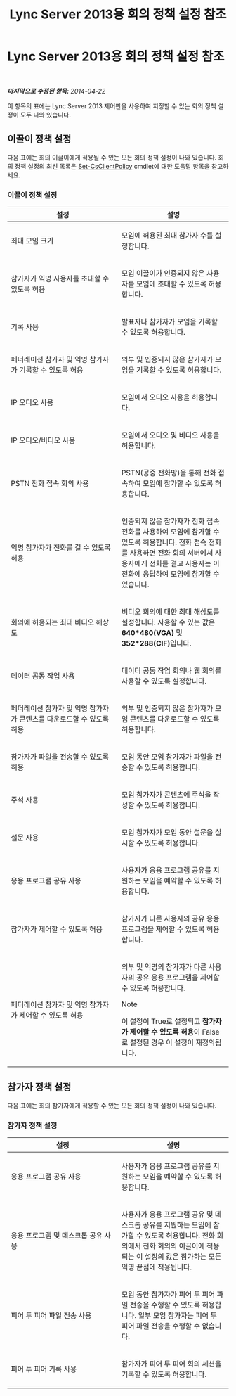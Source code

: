 ﻿---
title: Lync Server 2013용 회의 정책 설정 참조
TOCTitle: Lync Server 2013용 회의 정책 설정 참조
ms:assetid: ec8125f7-ef78-4a2b-8db0-4dd3cf5a4065
ms:mtpsurl: https://technet.microsoft.com/ko-kr/library/Gg429724(v=OCS.15)
ms:contentKeyID: 49305434
ms.date: 08/10/2015
mtps_version: v=OCS.15
ms.translationtype: HT
---

# Lync Server 2013용 회의 정책 설정 참조

 

_**마지막으로 수정된 항목:** 2014-04-22_

이 항목의 표에는 Lync Server 2013 제어판을 사용하여 지정할 수 있는 회의 정책 설정이 모두 나와 있습니다.

## 이끌이 정책 설정

다음 표에는 회의 이끌이에게 적용될 수 있는 모든 회의 정책 설정이 나와 있습니다. 회의 정책 설정의 최신 목록은 [Set-CsClientPolicy](https://docs.microsoft.com/en-us/powershell/module/skype/Set-CsClientPolicy) cmdlet에 대한 도움말 항목을 참고하세요.

### 이끌이 정책 설정

<table>
<colgroup>
<col style="width: 50%" />
<col style="width: 50%" />
</colgroup>
<thead>
<tr class="header">
<th>설정</th>
<th>설명</th>
</tr>
</thead>
<tbody>
<tr class="odd">
<td><p>최대 모임 크기</p></td>
<td><p>모임에 허용된 최대 참가자 수를 설정합니다.</p></td>
</tr>
<tr class="even">
<td><p>참가자가 익명 사용자를 초대할 수 있도록 허용</p></td>
<td><p>모임 이끌이가 인증되지 않은 사용자를 모임에 초대할 수 있도록 허용합니다.</p></td>
</tr>
<tr class="odd">
<td><p>기록 사용</p></td>
<td><p>발표자나 참가자가 모임을 기록할 수 있도록 허용합니다.</p></td>
</tr>
<tr class="even">
<td><p>페더레이션 참가자 및 익명 참가자가 기록할 수 있도록 허용</p></td>
<td><p>외부 및 인증되지 않은 참가자가 모임을 기록할 수 있도록 허용합니다.</p></td>
</tr>
<tr class="odd">
<td><p>IP 오디오 사용</p></td>
<td><p>모임에서 오디오 사용을 허용합니다.</p></td>
</tr>
<tr class="even">
<td><p>IP 오디오/비디오 사용</p></td>
<td><p>모임에서 오디오 및 비디오 사용을 허용합니다.</p></td>
</tr>
<tr class="odd">
<td><p>PSTN 전화 접속 회의 사용</p></td>
<td><p>PSTN(공중 전화망)을 통해 전화 접속하여 모임에 참가할 수 있도록 허용합니다.</p></td>
</tr>
<tr class="even">
<td><p>익명 참가자가 전화를 걸 수 있도록 허용</p></td>
<td><p>인증되지 않은 참가자가 전화 접속 전화를 사용하여 모임에 참가할 수 있도록 허용합니다. 전화 접속 전화를 사용하면 전화 회의 서버에서 사용자에게 전화를 걸고 사용자는 이 전화에 응답하여 모임에 참가할 수 있습니다.</p></td>
</tr>
<tr class="odd">
<td><p>회의에 허용되는 최대 비디오 해상도</p></td>
<td><p>비디오 회의에 대한 최대 해상도를 설정합니다. 사용할 수 있는 값은 <strong>640*480(VGA)</strong> 및 <strong>352*288(CIF)</strong>입니다.</p></td>
</tr>
<tr class="even">
<td><p>데이터 공동 작업 사용</p></td>
<td><p>데이터 공동 작업 회의나 웹 회의를 사용할 수 있도록 설정합니다.</p></td>
</tr>
<tr class="odd">
<td><p>페더레이션 참가자 및 익명 참가자가 콘텐츠를 다운로드할 수 있도록 허용</p></td>
<td><p>외부 및 인증되지 않은 참가자가 모임 콘텐츠를 다운로드할 수 있도록 허용합니다.</p></td>
</tr>
<tr class="even">
<td><p>참가자가 파일을 전송할 수 있도록 허용</p></td>
<td><p>모임 동안 모임 참가자가 파일을 전송할 수 있도록 허용합니다.</p></td>
</tr>
<tr class="odd">
<td><p>주석 사용</p></td>
<td><p>모임 참가자가 콘텐츠에 주석을 작성할 수 있도록 허용합니다.</p></td>
</tr>
<tr class="even">
<td><p>설문 사용</p></td>
<td><p>모임 참가자가 모임 동안 설문을 실시할 수 있도록 허용합니다.</p></td>
</tr>
<tr class="odd">
<td><p>응용 프로그램 공유 사용</p></td>
<td><p>사용자가 응용 프로그램 공유를 지원하는 모임을 예약할 수 있도록 허용합니다.</p></td>
</tr>
<tr class="even">
<td><p>참가자가 제어할 수 있도록 허용</p></td>
<td><p>참가자가 다른 사용자의 공유 응용 프로그램을 제어할 수 있도록 허용합니다.</p></td>
</tr>
<tr class="odd">
<td><p>페더레이션 참가자 및 익명 참가자가 제어할 수 있도록 허용</p></td>
<td><p>외부 및 익명의 참가자가 다른 사용자의 공유 응용 프로그램을 제어할 수 있도록 허용합니다.</p>
<div class="alert">

> [!NOTE]
> 이 설정이 True로 설정되고 <STRONG>참가자가 제어할 수 있도록 허용</STRONG>이 False로 설정된 경우 이 설정이 재정의됩니다.


</div></td>
</tr>
</tbody>
</table>


## 참가자 정책 설정

다음 표에는 회의 참가자에게 적용할 수 있는 모든 회의 정책 설정이 나와 있습니다.

### 참가자 정책 설정

<table>
<colgroup>
<col style="width: 50%" />
<col style="width: 50%" />
</colgroup>
<thead>
<tr class="header">
<th>설정</th>
<th>설명</th>
</tr>
</thead>
<tbody>
<tr class="odd">
<td><p>응용 프로그램 공유 사용</p></td>
<td><p>사용자가 응용 프로그램 공유를 지원하는 모임을 예약할 수 있도록 허용합니다.</p></td>
</tr>
<tr class="even">
<td><p>응용 프로그램 및 데스크톱 공유 사용</p></td>
<td><p>사용자가 응용 프로그램 공유 및 데스크톱 공유를 지원하는 모임에 참가할 수 있도록 허용합니다. 전화 회의에서 전화 회의의 이끌이에 적용되는 이 설정의 값은 참가하는 모든 익명 끝점에 적용됩니다.</p></td>
</tr>
<tr class="odd">
<td><p>피어 투 피어 파일 전송 사용</p></td>
<td><p>모임 동안 참가자가 피어 투 피어 파일 전송을 수행할 수 있도록 허용합니다. 일부 모임 참가자는 피어 투 피어 파일 전송을 수행할 수 없습니다.</p></td>
</tr>
<tr class="even">
<td><p>피어 투 피어 기록 사용</p></td>
<td><p>참가자가 피어 투 피어 회의 세션을 기록할 수 있도록 허용합니다.</p></td>
</tr>
</tbody>
</table>

